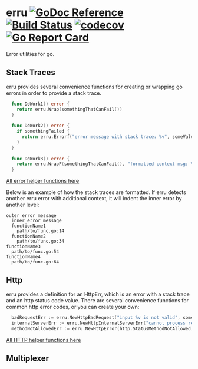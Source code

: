 # erru [![GoDoc Reference](https://img.shields.io/badge/GoDoc-Reference-blue.svg)](https://godoc.org/github.com/clavoie/erru) [![Build Status](https://travis-ci.org/clavoie/erru.svg?branch=master)](https://travis-ci.org/clavoie/erru) [![codecov](https://codecov.io/gh/clavoie/erru/branch/master/graph/badge.svg)](https://codecov.io/gh/clavoie/erru) [![Go Report Card](https://goreportcard.com/badge/github.com/clavoie/erru)](https://goreportcard.com/report/github.com/clavoie/erru)

Error utilities for go.

## Stack Traces

erru provides several convenience functions for creating or wrapping go errors in order to provide a stack trace.

```go
  func DoWork1() error {
    return erru.Wrap(somethingThatCanFail())
  }
  
  func DoWork2() error {
    if somethingFailed {
      return erru.Errorf("error message with stack trace: %v", someValue)
    }
  }
  
  func DoWork3() error {
    return erru.WrapF(somethingThatCanFail(), "formatted context msg: %v", someValue)
  }
```

[All error helper functions here](https://godoc.org/github.com/clavoie/erru#StackErr)

Below is an example of how the stack traces are formatted. If erru detects another erru error with additional context, it will indent the inner error by another level:

```
outer error message
  inner error message
  functionName1
    path/to/func.go:14
  functionName2
    path/to/func.go:34
functionName3
  path/to/func.go:54
functionName4
  path/to/func.go:64
```

## Http
erru provides a definition for an HttpErr, which is an error with a stack trace and an http status code value. There are several convenience functions for common http error codes, or you can create your own:

```go
  badRequestErr := erru.NewHttpBadRequest("input %v is not valid", someValue)
  internalServerErr := erru.NewHttpInternalServerErr("cannot process request: %v", someValue)
  methodNotAllowedErr := erru.NewHttpError(http.StatusMethodNotAllowed, "http method PUT is not allowed")
```
[All HTTP helper functions here](https://godoc.org/github.com/clavoie/erru#HttpErr)

## Multiplexer
